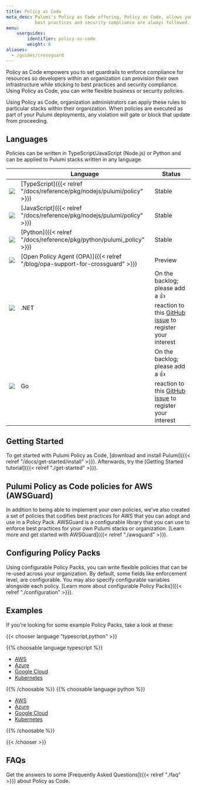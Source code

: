 ```yaml
---
title: Policy as Code
meta_desc: Pulumi's Policy as Code offering, Policy as Code, allows you to set guardrails for resources so
           best practices and security compliance are always followed.
menu:
    userguides:
        identifier: policy-as-code
        weight: 6
aliases:
  - /guides/crossguard
---
```


Policy as Code empowers you to set guardrails to enforce compliance for resources so developers within an organization can provision their own infrastructure while sticking to best practices and security compliance. Using Policy as Code, you can write flexible business or security policies.

Using Policy as Code, organization administrators can apply these rules to particular stacks within their organization. When policies are executed as part of your Pulumi deployments, any violation will gate or block that update from proceeding.

## Languages

Policies can be written in TypeScript/JavaScript (Node.js) or Python and can be applied to Pulumi stacks written in any language.

|                                                        | Language                                                                     | Status                                                                                                                                        |
|--------------------------------------------------------|------------------------------------------------------------------------------|-----------------------------------------------------------------------------------------------------------------------------------------------|
| <img src="/logos/tech/logo-ts.png" class="h-10" />     | [TypeScript]({{< relref "/docs/reference/pkg/nodejs/pulumi/policy" >}})      | Stable                                                                                                                                        |
| <img src="/logos/tech/logo-js.png" class="h-10" />     | [JavaScript]({{< relref "/docs/reference/pkg/nodejs/pulumi/policy" >}})      | Stable                                                                                                                                        |
| <img src="/logos/tech/logo-python.png" class="h-10" /> | [Python]({{< relref "/docs/reference/pkg/python/pulumi_policy" >}})          | Stable                                                                                                                                        |
| <img src="/logos/tech/logo-opa.png" class="h-10" />    | [Open Policy Agent (OPA)]({{< relref "/blog/opa-support-for-crossguard" >}}) | Preview                                                                                                                                       |
| <img src="/logos/tech/dotnet.png" class="h-10" />      | .NET                                                                         | On the backlog; please add a 👍 reaction to this [GitHub issue](https://github.com/pulumi/pulumi-policy/issues/229) to register your interest |
| <img src="/logos/tech/logo-golang.png" class="h-10" /> | Go                                                                           | On the backlog; please add a 👍 reaction to this [GitHub issue](https://github.com/pulumi/pulumi-policy/issues/230) to register your interest |

## Getting Started

To get started with Pulumi Policy as Code, [download and install Pulumi]({{< relref "/docs/get-started/install" >}}). Afterwards,
try the [Getting Started tutorial]({{< relref "./get-started" >}}).

## Pulumi Policy as Code policies for AWS (AWSGuard)

In addition to being able to implement your own policies, we've also created a set of policies that codifies best practices for AWS that you can adopt and use in a Policy Pack. AWSGuard is a configurable library that you can use to enforce best practices for your own Pulumi stacks or organization. [Learn more and get started with AWSGuard]({{< relref "./awsguard" >}}).

## Configuring Policy Packs

Using configurable Policy Packs, you can write flexible policies that can be re-used across your organization. By default, some fields like enforcement level, are configurable. You may also specify configurable variables alongside each policy. [Learn more about configurable Policy Packs]({{< relref "./configuration" >}}).

## Examples

If you're looking for some example Policy Packs, take a look at these:

{{< chooser language "typescript,python" >}}

{{% choosable language typescript %}}

* [AWS](https://github.com/pulumi/examples/tree/master/policy-packs/aws-ts)
* [Azure](https://github.com/pulumi/examples/tree/master/policy-packs/azure-ts)
* [Google Cloud](https://github.com/pulumi/examples/tree/master/policy-packs/gcp-ts)
* [Kubernetes](https://github.com/pulumi/examples/tree/master/policy-packs/kubernetes-ts)

{{% /choosable %}}
{{% choosable language python %}}

* [AWS](https://github.com/pulumi/examples/tree/master/policy-packs/aws-python)
* [Azure](https://github.com/pulumi/examples/tree/master/policy-packs/azure-python)
* [Google Cloud](https://github.com/pulumi/examples/tree/master/policy-packs/gcp-python)
* [Kubernetes](https://github.com/pulumi/examples/tree/master/policy-packs/kubernetes-python)

{{% /choosable %}}

{{< /chooser >}}

## FAQs

Get the answers to some [Frequently Asked Questions]({{< relref "./faq" >}}) about Policy as Code.
